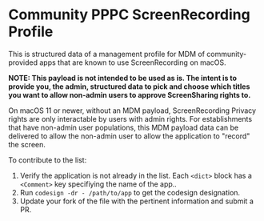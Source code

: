 # Community PPPC ScreenRecording Profile
This is structured data of a management profile for MDM of community-provided apps that are known to use ScreenRecording on macOS.

**NOTE: This payload is not intended to be used as is. The intent is to provide you, the admin, structured data to pick and choose which titles you want to allow non-admin users to approve ScreenSharing rights to.**

On macOS 11 or newer, without an MDM payload, ScreenRecording Privacy rights are only interactable by users with admin rights. For establishments that have non-admin user populations, this MDM payload data can be delivered to allow the non-admin user to allow the application to "record" the screen.

To contribute to the list:
1) Verify the application is not already in the list.  Each `<dict>` block has a `<Comment>` key specifiying the name of the app..
2) Run `codesign -dr - /path/to/app` to get the codesign designation.
3) Update your fork of the file with the pertinent information and submit a PR.
